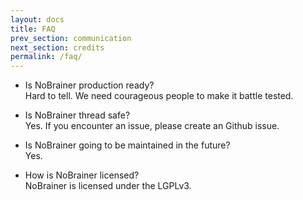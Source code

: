 ```yaml
---
layout: docs
title: FAQ
prev_section: communication
next_section: credits
permalink: /faq/
---
```


* Is NoBrainer production ready?  
Hard to tell. We need courageous people to make it battle tested.

* Is NoBrainer thread safe?  
Yes. If you encounter an issue, please create an Github issue.

* Is NoBrainer going to be maintained in the future?  
Yes.

* How is NoBrainer licensed?  
NoBrainer is licensed under the LGPLv3.
